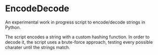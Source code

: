 # EncodeDecode
An experimental work in progress script to encode/decode strings in Python.

The script encodes a string with a custom hashing function.
In order to decode it, the script uses a brute-force approach, testing every possible charater until the strings match.
